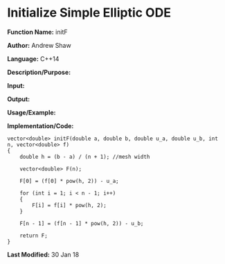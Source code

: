 # Initialize Simple Elliptic ODE

**Function Name:** initF

**Author:** Andrew Shaw

**Language:** C++14

**Description/Purpose:**

**Input:**

**Output:**

**Usage/Example:**

**Implementation/Code:**
~~~~
vector<double> initF(double a, double b, double u_a, double u_b, int n, vector<double> f)
{
	double h = (b - a) / (n + 1); //mesh width

	vector<double> F(n);

	F[0] = (f[0] * pow(h, 2)) - u_a;

	for (int i = 1; i < n - 1; i++)
	{
		F[i] = f[i] * pow(h, 2);
	}

	F[n - 1] = (f[n - 1] * pow(h, 2)) - u_b;

	return F;
}
~~~~
**Last Modified:** 30 Jan 18
